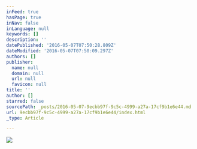 ```yaml
---
inFeed: true
hasPage: true
inNav: false
inLanguage: null
keywords: []
description: ''
datePublished: '2016-05-07T07:50:28.809Z'
dateModified: '2016-05-07T07:50:09.297Z'
authors: []
publisher:
  name: null
  domain: null
  url: null
  favicon: null
title: ''
author: []
starred: false
sourcePath: _posts/2016-05-07-9ecbb97f-9c5c-4999-a27a-17cf9b1e6e44.md
url: 9ecbb97f-9c5c-4999-a27a-17cf9b1e6e44/index.html
_type: Article

---
```

![](https://the-grid-user-content.s3-us-west-2.amazonaws.com/e3360789-c787-4ed4-9ea0-d0b2d9505afc.jpg)